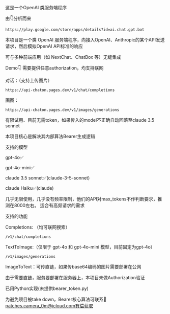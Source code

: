 这是一个OpenAI 类服务端程序

由👇分析而来

	https://play.google.com/store/apps/details?id=ai.chat.gpt.bot


本项目是一个类 OpenAI 服务端程序，向接入OpenAI、Anthropic的某个API发送请求，然后模拟OpenAI API标准的响应

可与多种前端应用（如 NextChat、ChatBox 等）无缝集成

Demo👇  需要提供任意authorization，均支持联网

对话：（支持上传图片）

	https://api-chaton.pages.dev/v1/chat/completions
 
画图：

 	https://api-chaton.pages.dev/v1/images/generations

  有限试用、目前无需token，如果传入的model不正确自动回落至claude 3.5 sonnet
  
本项目核心是解决其内部算法Bearer生成逻辑

支持的模型

gpt-4o✅

gpt-4o-mini✅

claude 3.5 sonnet✅(claude-3-5-sonnet)

claude Haiku✅(claude)

几乎无限使用，几乎没有频率限制，他们的API对max_tokens不作判断要求，推测在8000左右。 适合有高频请求的需求

支持的功能

Completions: （均可联网搜索）

	/v1/chat/completions


TextToImage:（仅限于 gpt-4o 和 gpt-4o-mini 模型，目前固定为gpt-4o）

	/v1/images/generations

ImageToText：可传直链，如果传base64编码的图片需要部署在公网

由于需要直链，服务要部署在服务器上，本项目未做Authorization验证

已用Python实现(未提供bearer_token.py)


为避免项目被take down，Bearer核心算法可联系📧patches.camera_0m@icloud.com有偿获取


